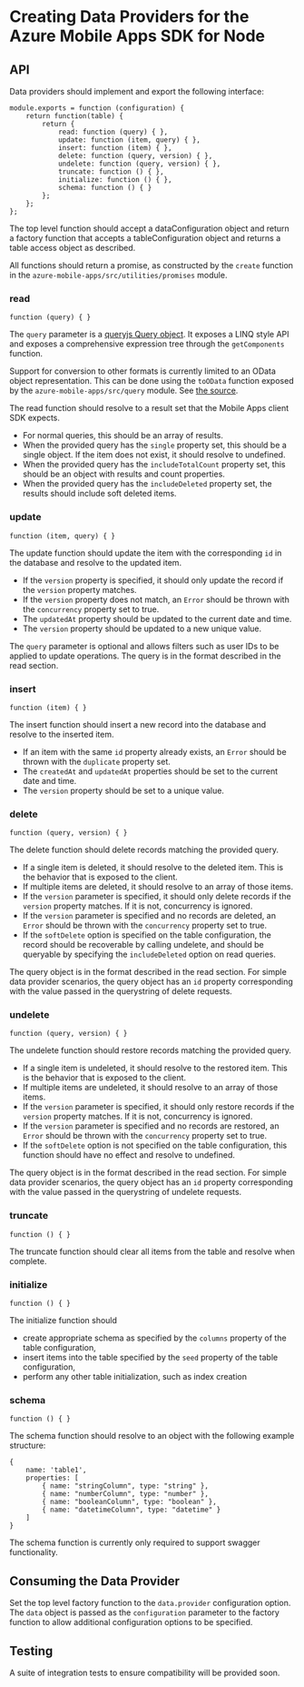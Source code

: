 # Creating Data Providers for the Azure Mobile Apps SDK for Node

## API

Data providers should implement and export the following interface:

````
module.exports = function (configuration) {
    return function(table) {
        return {
            read: function (query) { },
            update: function (item, query) { },
            insert: function (item) { },
            delete: function (query, version) { },
            undelete: function (query, version) { },
            truncate: function () { },
            initialize: function () { },
            schema: function () { }
        };
    };
};
````

The top level function should accept a dataConfiguration object and return a factory function that accepts a tableConfiguration object and returns a table access object as described.

All functions should return a promise, as constructed by the `create` function in the `azure-mobile-apps/src/utilities/promises` module.

### read

    function (query) { }

The `query` parameter is a [queryjs Query object][queryjs]. It exposes a LINQ style API and exposes a comprehensive expression tree through the `getComponents` function.

Support for conversion to other formats is currently limited to an OData object representation. This can be done using the `toOData` function exposed by the `azure-mobile-apps/src/query` module. See [the source][toOData].

The read function should resolve to a result set that the Mobile Apps client SDK expects.

- For normal queries, this should be an array of results.
- When the provided query has the `single` property set, this should be a single object.
  If the item does not exist, it should resolve to undefined.
- When the provided query has the `includeTotalCount` property set, this should be an object
  with results and count properties.
- When the provided query has the `includeDeleted` property set, the results should include
  soft deleted items.

### update

    function (item, query) { }

The update function should update the item with the corresponding `id` in the database
and resolve to the updated item.

- If the `version` property is specified, it should only update the record if the `version`
  property matches.
- If the `version` property does not match, an `Error` should be thrown with the `concurrency`
  property set to true.
- The `updatedAt` property should be updated to the current date and time.
- The `version` property should be updated to a new unique value.

The `query` parameter is optional and allows filters such as user IDs to be applied to update operations. The query is in the format described in the read section.

### insert

    function (item) { }

The insert function should insert a new record into the database and resolve to the inserted item.

- If an item with the same `id` property already exists, an `Error` should be thrown with
  the `duplicate` property set.
- The `createdAt` and `updatedAt` properties should be set to the current date and time.
- The `version` property should be set to a unique value.

### delete

    function (query, version) { }

The delete function should delete records matching the provided query.

- If a single item is deleted, it should resolve to the deleted item. This is the behavior
  that is exposed to the client.
- If multiple items are deleted, it should resolve to an array of those items.
- If the `version` parameter is specified, it should only delete records if the `version`
  property matches. If it is not, concurrency is ignored.
- If the `version` parameter is specified and no records are deleted, an `Error` should be
  thrown with the `concurrency` property set to true.
- If the `softDelete` option is specified on the table configuration, the record should be
  recoverable by calling undelete, and should be queryable by specifying the `includeDeleted`
  option on read queries.

The query object is in the format described in the read section. For simple data provider scenarios, the query object has an `id` property corresponding with the value passed in the querystring of delete requests.

### undelete

    function (query, version) { }

The undelete function should restore records matching the provided query.

- If a single item is undeleted, it should resolve to the restored item. This is the behavior
  that is exposed to the client.
- If multiple items are undeleted, it should resolve to an array of those items.
- If the `version` parameter is specified, it should only restore records if the `version`
  property matches. If it is not, concurrency is ignored.
- If the `version` parameter is specified and no records are restored, an `Error` should be
  thrown with the `concurrency` property set to true.
- If the `softDelete` option is not specified on the table configuration, this function
  should have no effect and resolve to undefined.

The query object is in the format described in the read section. For simple data provider scenarios, the query object has an `id` property corresponding with the value passed in the querystring of undelete requests.

### truncate

    function () { }

The truncate function should clear all items from the table and resolve when complete.

### initialize

    function () { }

The initialize function should

- create appropriate schema as specified by the `columns` property of the table configuration,
- insert items into the table specified by the `seed` property of the table configuration,
- perform any other table initialization, such as index creation

### schema

    function () { }

The schema function should resolve to an object with the following example structure:

    {
        name: 'table1',
        properties: [
            { name: "stringColumn", type: "string" },
            { name: "numberColumn", type: "number" },
            { name: "booleanColumn", type: "boolean" },
            { name: "datetimeColumn", type: "datetime" }
        ]
    }

The schema function is currently only required to support swagger functionality.

## Consuming the Data Provider

Set the top level factory function to the `data.provider` configuration option. The `data` object is passed as the `configuration` parameter to the factory function to allow additional configuration options to be specified.

## Testing

A suite of integration tests to ensure compatibility will be provided soon.


[queryjs]: https://github.com/Azure/queryjs
[toOData]: https://github.com/Azure/azure-mobile-apps-node/blob/master/src/query/index.js
